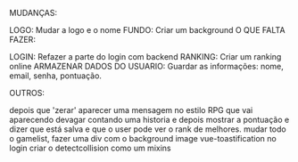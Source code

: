 MUDANÇAS:

LOGO: Mudar a logo e o nome
FUNDO: Criar um background
O QUE FALTA FAZER:

LOGIN: Refazer a parte do login com backend
RANKING: Criar um ranking online
ARMAZENAR DADOS DO USUARIO: Guardar as informações: nome, email, senha, pontuação.

OUTROS:

depois que 'zerar' aparecer uma mensagem no estilo RPG que vai aparecendo devagar contando uma historia e depois mostrar a pontuação e dizer que está salva e que o user pode ver o rank de melhores.
mudar todo o gamelist, fazer uma div com o background image
vue-toastification no login
criar o detectcollision como um mixins
